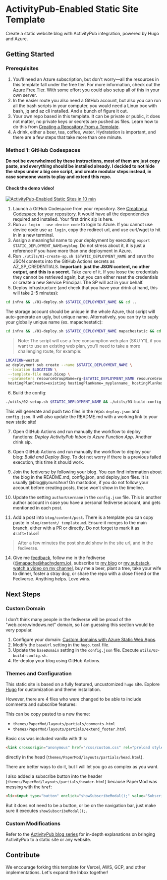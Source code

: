 # ActivityPub-Enabled Static Site Template

Create a static website blog with ActivityPub integration, powered by Hugo and Azure.

## Getting Started

### Prerequisites

1. You'll need an Azure subscription, but don't worry—all the resources in this template fall under the free tier. For more information, check out the [Azure Free Tier](https://azure.microsoft.com/en-us/free/). With some effort you could also setup all of this in your own server.
2. In the easier route you also need a GitHub account, but also you can run all the bash scripts in your computer, you would need a Linux box with bash, jq and az cli installed. And a bunch of figure it out.
3. Your own repo based in this template. It can be private or public, it does not matter, no private keys or secrets are pushed as files. Learn how to do this from [Creating a Repository From a Template](https://docs.github.com/en/repositories/creating-and-managing-repositories/creating-a-repository-from-a-template).
4. A drink, either a beer, tea, coffee, water. Hydratation is important, and there are a few steps that take more than one minute.

### Method 1: GitHub Codespaces

**Do not be overwhelmed by these instructions, most of them are just copy paste, and everything should be installed already.
I decided to not hide the steps under a big one script, and create modular steps instead, in case someone wants to play and extend this repo.**

#### Check the demo video!

[![ActivityPub-Enabled Static Sites in 10 min](https://i.ytimg.com/vi/5A8YS6YhHuQ/maxresdefault.jpg)]([https://www.youtube.com/watch?v=5A8YS6YhHuQ](https://www.youtube.com/embed/5A8YS6YhHuQ?si=UvJnaraOJwqPbEfg&amp;start=175) "ActivityPub-Enabled Static Sites in 10 min")    

1. Launch a GitHub Codespace from your repository. See [Creating a Codespace for your repository](https://docs.github.com/en/codespaces/developing-in-a-codespace/creating-a-codespace-for-a-repository). It would have all the dependencies required and installed. Your first drink sip is here.
2. Run `az login --use-device-code` to login to Azure. If you cannot use device code use `az login`, copy the redirect url, and use curl/wget to hit in in a new terminal.
3. Assign a meaningful name to your deployment by executing `export STATIC_DEPLOYMENT_NAME=myblog`. Do not stress about it, it is just a reference if you have more than one deployment in Azure.
4. Run `./utils/01-create-sp.sh $STATIC_DEPLOYMENT_NAME` and save the JSON contents into the GitHub Actions secrets as AZ_SP_CREDENTIALS. **Important: just the JSON content, no other output, and this is a secret.** Take care of it. If you loose the credentials they cannot be retrieved again, but you can either reset the credentials or create a new Service Principal. The SP will act in your behalf.
5. Deploy infrastructure (and check that you have your drink at hand, this will take 2-5 minutes):

```bash
cd infra && ./01-deploy.sh $STATIC_DEPLOYMENT_NAME && cd ..
```

The storage account should be unique in the whole Azure, that script will auto-generate an ugly, but unique name. Alternatively, you can try to suply your globally unique name (ex. mapachestatic):

```bash
cd infra && ./01-deploy.sh $STATIC_DEPLOYMENT_NAME mapachestatic && cd ..
```

> Note: The script will use a free consumption web plan (SKU Y1), if you want to use an existing web plan, you'll need to take a more challenging route, for example:

  ```bash
  LOCATION=westus
  az deployment sub create --name $STATIC_DEPLOYMENT_NAME \
   --location $LOCATION \
   --template-file main.bicep \
   --parameters resourceGroupName=rg-$STATIC_DEPLOYMENT_NAME resourceGroupLocation=$LOCATION \
   hostingPlanCreate=existing hostingPlanName=_myplanname_ hostingPlanResourceGroupName=_myresourcegroup_
  ```

6. Build the config:

```bash
./utils/02-setup.sh $STATIC_DEPLOYMENT_NAME && ./utils/03-build-config.sh
```

This will generate and push two files in the repo: `deploy.json` and `config.json`. It will also update the README.md with a working link to your new static site!

7. Open GitHub Actions and run manually the workflow to deploy functions: *Deploy ActivityPub Inbox to Azure Function App*. Another drink sip.
8. Open GitHub Actions and run manually the workflow to deploy your blog: *Build and Deploy Blog*. To dot not worry if there is a previous failed execution, this time it should work.

9. Join the fediverse by following your blog. You can find information about the blog in the README.md, config.json, and deploy.json files. It is usually @blog@_yoursiteurl_
On mastodon, if you do not follow your account before creating posts, these won't show in the timeline.

11. Update the setting `authorUsername` in the `config.json` file. This is another author account in case you have a personal fediverse account, and gets mentioned in each post. 

12. Add a post into `blog/content/post`. There is a template you can copy paste in `blog/content/_template.md`. Ensure it merges to the main branch, either with a PR or directly. Do not forget to mark it as `draft=false`!

> After a few minutes the post should show in the site url, and in the fediverse.

14. Give me [feedback](https://github.com/mahomedalid/static-activitypub-blog-template/issues/new), follow me in the fediverse ([@mapache@hachyderm.io](https://hachyderm.io/@mapache)), subscribe to [my blog](https://maho.dev) or [my substack](https://mahopacheco.substack.com/), [watch a video on my channel](https://www.youtube.com/@TheRaccoonBytes), buy me a beer, plant a tree, take your wife to dinner, foster a stray dog, or share the repo with a close friend or the Fediverse. Anything helps. Love wins.

## Next Steps

### Custom Domain

I don't think many people in the fediverse will be proud of the "web.core.windows.net" domain, so I am guessing this section would be very popular.

1. Configure your domain: [Custom domains with Azure Static Web Apps](https://learn.microsoft.com/en-us/azure/static-web-apps/custom-domain).
2. Modify the `baseUrl` setting in the `hugo.toml` file.
3. Update the `baseDomain` setting in the `config.json` file. Execute `utils/03-build-config.sh`.
4. Re-deploy your blog using GitHub Actions.

### Themes and Configuration

This static site is based on a fully featured, uncustomized `hugo` site. Explore [Hugo](https://github.com/gohugoio/hugo/) for customization and theme installation.

However, there are 4 files who were changed to be able to include comments and subscribe features:

This can be copy pasted to a new theme:

* `themes/PaperMod/layouts/partials/comments.html`
* `themes/PaperMod/layouts/partials/extend_footer.html`

Basic css was included vanilla with this:

```html
<link crossorigin="anonymous" href="/css/custom.css" rel="preload stylesheet" as="style">
```

directly in the head (`themes/PaperMod/layouts/partials/head.html`).

There are better ways to do it, but I will let you go as complex as you want.

I also added a subscribe button into the header (`themes/PaperMod/layouts/partials/header.html`)  because PaperMod was messing with the `href`:

```html
<li><input type="button" onclick="showSubscribeModal();" value="Subscribe" /></li>
```

But it does not need to be a button, or be on the navigation bar, just make sure it executes `showSubscribeModal();`.

### Custom Modifications

Refer to the [ActivityPub blog series](https://maho.dev/2024/02/a-guide-to-implement-activitypub-in-a-static-site-or-any-website/) for in-depth explanations on bringing ActivityPub to a static site or any website.

## Contribute

We encourage forking this template for Vercel, AWS, GCP, and other implementations. Let's expand the Inbox together!

